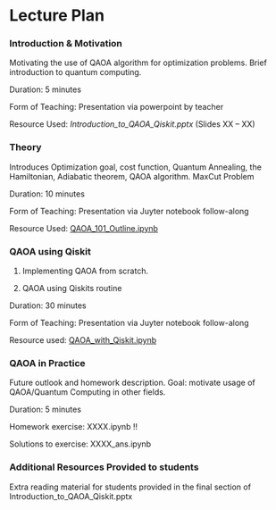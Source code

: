 # Lecture Plan



### **Introduction & Motivation**
Motivating the use of QAOA algorithm for optimization problems. Brief introduction to quantum computing. 

Duration: 5 minutes 

Form of Teaching: Presentation via powerpoint by teacher 

Resource Used: _Introduction_to_QAOA_Qiskit.pptx_ (Slides XX – XX)

### **Theory**
Introduces Optimization goal, cost function, Quantum Annealing, the Hamiltonian, Adiabatic theorem, QAOA algorithm.
MaxCut Problem

Duration: 10 minutes

Form of Teaching: Presentation via Juyter notebook follow-along

Resource Used: [QAOA_101_Outline.ipynb](https://github.com/nicolasthill/Qiskit-Hackathon-at-World-of-QUANTUM/blob/main/QAOA%20101/QAOA_101_Outline.ipynb)

### **QAOA using Qiskit**

1. Implementing QAOA from scratch.

2. QAOA using Qiskits routine

Duration: 30 minutes 

Form of Teaching: Presentation via Juyter notebook follow-along

Resource used: [QAOA_with_Qiskit.ipynb](https://github.com/nicolasthill/Qiskit-Hackathon-at-World-of-QUANTUM/blob/main/QAOA%20101/QAOA_with_Qiskit.ipynb)

### **QAOA in Practice**
Future outlook and homework description. Goal: motivate usage of QAOA/Quantum Computing in other fields.

Duration: 5 minutes 

Homework exercise: XXXX.ipynb !!

Solutions to exercise: XXXX_ans.ipynb

### **Additional Resources Provided to students**

Extra reading material for students provided in the final section of Introduction_to_QAOA_Qiskit.pptx
